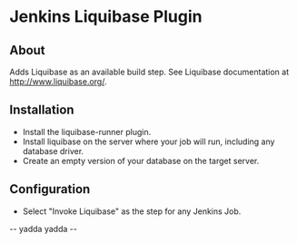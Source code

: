Jenkins Liquibase Plugin
=================

About
-----
Adds Liquibase as an available build step.  See Liquibase documentation at http://www.liquibase.org/.

Installation
----

*  Install the liquibase-runner plugin.
*  Install liquibase on the server where your job will run, including any database driver.
*  Create an empty version of your database on the target server.


Configuration
----

*  Select "Invoke Liquibase" as the step for any Jenkins Job.

 -- yadda yadda --

